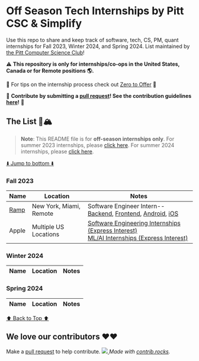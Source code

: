 # Off Season Tech Internships by Pitt CSC & Simplify
Use this repo to share and keep track of software, tech, CS, PM, quant internships for Fall 2023, Winter 2024, and Spring 2024. List maintained by [the Pitt Computer Science Club](https://pittcsc.org/)!

:warning: **This repository is only for internships/co-ops in the United States, Canada or for Remote positions :earth_americas:.**

🧠 For tips on the internship process check out [Zero to Offer](https://www.pittcs.wiki/zero-to-offer) 🧠

🙏 **Contribute by submitting a [pull request](https://github.com/susam/gitpr#create-pull-request)! See the contribution guidelines [here](https://github.com/pittcsc/Summer2024-Internships/blob/dev/CONTRIBUTING.md)!** 🙏

## The List 🚴🏔
> **Note**:
> This README file is for **off-season internships only**. For summer 2023 internships, please [click here](https://github.com/pittcsc/Summer2024-Internships/blob/dev/README-2023.md). For summer 2024 internships, please [click here](https://github.com/pittcsc/Summer2024-Internships/blob/dev/README.md).

[⬇️ Jump to bottom ⬇️](#we-love-our-contributors-%EF%B8%8F%EF%B8%8F)
<!-- Please leave a one line gap between this and the table -->

### Fall 2023

| Name | Location | Notes |
| ---- | -------- | ----- |
| [Ramp](https://boards.greenhouse.io/ramp) | New York, Miami, Remote | Software Engineer Intern--[Backend](https://boards.greenhouse.io/ramp/jobs/5083064002), [Frontend](https://boards.greenhouse.io/ramp/jobs/4820594002), [Android](https://boards.greenhouse.io/ramp/jobs/6726450002), [iOS](https://boards.greenhouse.io/ramp/jobs/5649105002) |
| Apple | Multiple US Locations | [Software Engineering Internships (Express Interest)](https://jobs.apple.com/en-us/details/200480063/software-engineering-internships) <br/> [ML/AI Internships (Express Interest)](https://jobs.apple.com/en-us/details/200480066/machine-learning-ai-internships) |

### Winter 2024

| Name | Location | Notes |
| ---- | -------- | ----- |

### Spring 2024

| Name | Location | Notes |
| ---- | -------- | ----- |

<!-- Please leave a one line gap between this and the table -->
[⬆️ Back to Top ⬆️](#the-list-)

## We love our contributors ❤️❤️
Make a [pull request](https://github.com/susam/gitpr#create-pull-request) to help contribute.
<a href="https://github.com/pittcsc/Summer2024-Internships/graphs/contributors">
  <img src="https://contrib.rocks/image?repo=pittcsc/Summer2024-Internships&columns=24&max=480" />
</a>
*Made with [contrib.rocks](https://contrib.rocks).*
